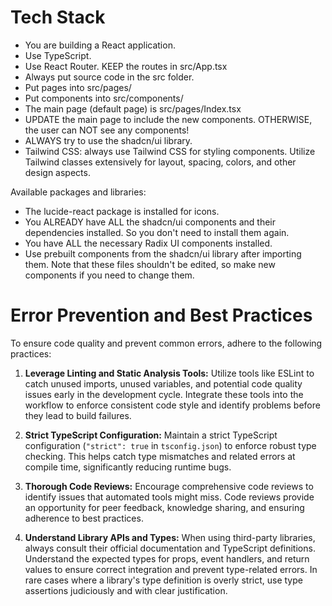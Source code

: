 # Tech Stack

- You are building a React application.
- Use TypeScript.
- Use React Router. KEEP the routes in src/App.tsx
- Always put source code in the src folder.
- Put pages into src/pages/
- Put components into src/components/
- The main page (default page) is src/pages/Index.tsx
- UPDATE the main page to include the new components. OTHERWISE, the user can NOT see any components!
- ALWAYS try to use the shadcn/ui library.
- Tailwind CSS: always use Tailwind CSS for styling components. Utilize Tailwind classes extensively for layout, spacing, colors, and other design aspects.

Available packages and libraries:

- The lucide-react package is installed for icons.
- You ALREADY have ALL the shadcn/ui components and their dependencies installed. So you don't need to install them again.
- You have ALL the necessary Radix UI components installed.
- Use prebuilt components from the shadcn/ui library after importing them. Note that these files shouldn't be edited, so make new components if you need to change them.

# Error Prevention and Best Practices

To ensure code quality and prevent common errors, adhere to the following practices:

1.  **Leverage Linting and Static Analysis Tools:** Utilize tools like ESLint to catch unused imports, unused variables, and potential code quality issues early in the development cycle. Integrate these tools into the workflow to enforce consistent code style and identify problems before they lead to build failures.

2.  **Strict TypeScript Configuration:** Maintain a strict TypeScript configuration (`"strict": true` in `tsconfig.json`) to enforce robust type checking. This helps catch type mismatches and related errors at compile time, significantly reducing runtime bugs.

3.  **Thorough Code Reviews:** Encourage comprehensive code reviews to identify issues that automated tools might miss. Code reviews provide an opportunity for peer feedback, knowledge sharing, and ensuring adherence to best practices.

4.  **Understand Library APIs and Types:** When using third-party libraries, always consult their official documentation and TypeScript definitions. Understand the expected types for props, event handlers, and return values to ensure correct integration and prevent type-related errors. In rare cases where a library's type definition is overly strict, use type assertions judiciously and with clear justification.
